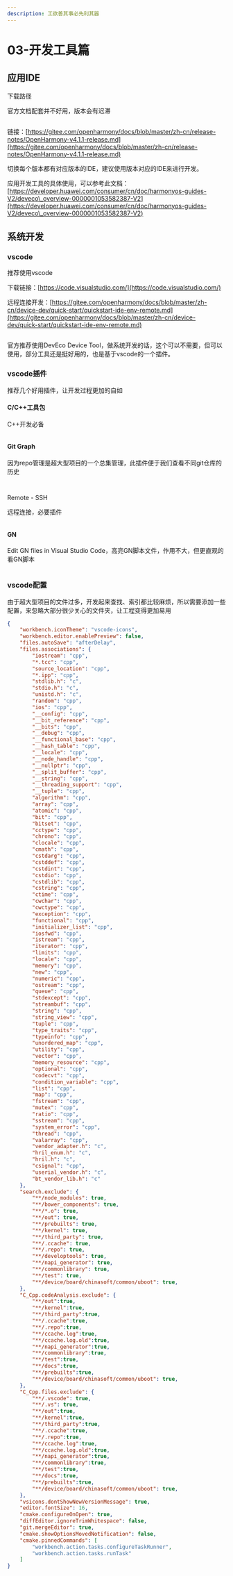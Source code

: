 ```yaml
---
description: 工欲善其事必先利其器
---
```


# 03-开发工具篇

## 应用IDE

下载路径

官方文档配套并不好用，版本会有迟滞



<figure><img src=".gitbook/assets/image (5) (1) (1) (1).png" alt=""><figcaption></figcaption></figure>

链接：[https://gitee.com/openharmony/docs/blob/master/zh-cn/release-notes/OpenHarmony-v4.1.1-release.md](https://gitee.com/openharmony/docs/blob/master/zh-cn/release-notes/OpenHarmony-v4.1.1-release.md)

切换每个版本都有对应版本的IDE，建议使用版本对应的IDE来进行开发。

应用开发工具的具体使用，可以参考此文档：[https://developer.huawei.com/consumer/cn/doc/harmonyos-guides-V2/deveco\_overview-0000001053582387-V2](https://developer.huawei.com/consumer/cn/doc/harmonyos-guides-V2/deveco\_overview-0000001053582387-V2)

## 系统开发

### vscode

推荐使用vscode

下载链接：[https://code.visualstudio.com/](https://code.visualstudio.com/)

远程连接开发：[https://gitee.com/openharmony/docs/blob/master/zh-cn/device-dev/quick-start/quickstart-ide-env-remote.md](https://gitee.com/openharmony/docs/blob/master/zh-cn/device-dev/quick-start/quickstart-ide-env-remote.md)

<figure><img src=".gitbook/assets/image (6) (1) (1).png" alt=""><figcaption></figcaption></figure>

官方推荐使用DevEco Device Tool，做系统开发的话，这个可以不需要，但可以使用，部分工具还是挺好用的，也是基于vscode的一个插件。

### vscode插件

推荐几个好用插件，让开发过程更加的自如

#### C/C++工具包

C++开发必备

<figure><img src=".gitbook/assets/image (7) (1) (1).png" alt=""><figcaption></figcaption></figure>

#### Git Graph

因为repo管理是超大型项目的一个总集管理，此插件便于我们查看不同git仓库的历史

<figure><img src=".gitbook/assets/image (9) (1).png" alt=""><figcaption></figcaption></figure>

<figure><img src=".gitbook/assets/image (10) (1).png" alt=""><figcaption></figcaption></figure>

Remote - SSH

远程连接，必要插件

<figure><img src=".gitbook/assets/image (11) (1).png" alt=""><figcaption></figcaption></figure>

#### GN

Edit GN files in Visual Studio Code，高亮GN脚本文件，作用不大，但更直观的看GN脚本

<figure><img src=".gitbook/assets/image (12) (1).png" alt=""><figcaption></figcaption></figure>



### vscode配置

由于超大型项目的文件过多，开发起来查找、索引都比较麻烦，所以需要添加一些配置，来忽略大部分很少关心的文件夹，让工程变得更加易用

```json
{
    "workbench.iconTheme": "vscode-icons",
    "workbench.editor.enablePreview": false,
    "files.autoSave": "afterDelay",
    "files.associations": {
        "iostream": "cpp",
        "*.tcc": "cpp",
        "source_location": "cpp",
        "*.ipp": "cpp",
        "stdlib.h": "c",
        "stdio.h": "c",
        "unistd.h": "c",
        "random": "cpp",
        "ios": "cpp",
        "__config": "cpp",
        "__bit_reference": "cpp",
        "__bits": "cpp",
        "__debug": "cpp",
        "__functional_base": "cpp",
        "__hash_table": "cpp",
        "__locale": "cpp",
        "__node_handle": "cpp",
        "__nullptr": "cpp",
        "__split_buffer": "cpp",
        "__string": "cpp",
        "__threading_support": "cpp",
        "__tuple": "cpp",
        "algorithm": "cpp",
        "array": "cpp",
        "atomic": "cpp",
        "bit": "cpp",
        "bitset": "cpp",
        "cctype": "cpp",
        "chrono": "cpp",
        "clocale": "cpp",
        "cmath": "cpp",
        "cstdarg": "cpp",
        "cstddef": "cpp",
        "cstdint": "cpp",
        "cstdio": "cpp",
        "cstdlib": "cpp",
        "cstring": "cpp",
        "ctime": "cpp",
        "cwchar": "cpp",
        "cwctype": "cpp",
        "exception": "cpp",
        "functional": "cpp",
        "initializer_list": "cpp",
        "iosfwd": "cpp",
        "istream": "cpp",
        "iterator": "cpp",
        "limits": "cpp",
        "locale": "cpp",
        "memory": "cpp",
        "new": "cpp",
        "numeric": "cpp",
        "ostream": "cpp",
        "queue": "cpp",
        "stdexcept": "cpp",
        "streambuf": "cpp",
        "string": "cpp",
        "string_view": "cpp",
        "tuple": "cpp",
        "type_traits": "cpp",
        "typeinfo": "cpp",
        "unordered_map": "cpp",
        "utility": "cpp",
        "vector": "cpp",
        "memory_resource": "cpp",
        "optional": "cpp",
        "codecvt": "cpp",
        "condition_variable": "cpp",
        "list": "cpp",
        "map": "cpp",
        "fstream": "cpp",
        "mutex": "cpp",
        "ratio": "cpp",
        "sstream": "cpp",
        "system_error": "cpp",
        "thread": "cpp",
        "valarray": "cpp",
        "vendor_adapter.h": "c",
        "hril_enum.h": "c",
        "hril.h": "c",
        "csignal": "cpp",
        "userial_vendor.h": "c",
        "bt_vendor_lib.h": "c"
    },
    "search.exclude": {
        "**/node_modules": true,
        "**/bower_components": true,
        "**/*.o": true,
        "**/out": true,
        "**/prebuilts": true,
        "**/kernel": true,
        "**/third_party": true,
        "**/.ccache": true,
        "**/.repo": true,
        "**/developtools": true,
        "**/napi_generator": true,
        "**/commonlibrary": true,
        "**/test": true,
        "**/device/board/chinasoft/common/uboot": true,
    },
    "C_Cpp.codeAnalysis.exclude": {
        "**/out":true,
        "**/kernel":true,
        "**/third_party":true,
        "**/.ccache":true,
        "**/.repo":true,
        "**/ccache.log":true,
        "**/ccache.log.old":true,
        "**/napi_generator":true,
        "**/commonlibrary":true,
        "**/test":true,
        "**/docs":true,
        "**/prebuilts":true,
        "**/device/board/chinasoft/common/uboot": true,
    },
    "C_Cpp.files.exclude": {
        "**/.vscode": true,
        "**/.vs": true,
        "**/out":true,
        "**/kernel":true,
        "**/third_party":true,
        "**/.ccache":true,
        "**/.repo":true,
        "**/ccache.log":true,
        "**/ccache.log.old":true,
        "**/napi_generator":true,
        "**/commonlibrary":true,
        "**/test":true,
        "**/docs":true,
        "**/prebuilts":true,
        "**/device/board/chinasoft/common/uboot": true,
    },
    "vsicons.dontShowNewVersionMessage": true,
    "editor.fontSize": 16,
    "cmake.configureOnOpen": true,
    "diffEditor.ignoreTrimWhitespace": false,
    "git.mergeEditor": true,
    "cmake.showOptionsMovedNotification": false,
    "cmake.pinnedCommands": [
        "workbench.action.tasks.configureTaskRunner",
        "workbench.action.tasks.runTask"
    ]
}
```

